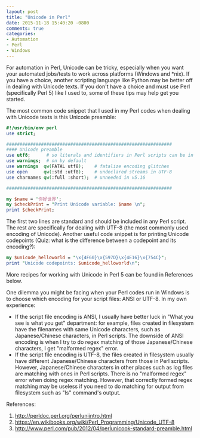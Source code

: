 ```yaml
---
layout: post
title: "Unicode in Perl"
date: 2015-11-18 15:40:20 -0800
comments: true
categories: 
- Automation
- Perl
- Windows
---
```


For automation in Perl, Unicode can be tricky, especially when you want your automated jobs/tests to work across platforms (Windows and *nix). If you have a choice, another scripting language like Python may be better off in dealing with Unicode texts. If you don't have a choice and must use Perl (specifically Perl 5) like I used to, some of these tips may help get you started.

The most common code snippet that I used in my Perl codes when dealing with Unicode texts is this Unicode preamble:

``` perl Unicode preamble
#!/usr/bin/env perl
use strict;

##############################################################
#### Unicode preamble
use utf8;      # so literals and identifiers in Perl scripts can be in UTF-8
use warnings;  # on by default
use warnings  qw(FATAL utf8);    # fatalize encoding glitches
use open      qw(:std :utf8);    # undeclared streams in UTF-8
use charnames qw(:full :short);  # unneeded in v5.16

##############################################################

my $name = '你好世界';
my $checkPrint = "Print Unicode variable: $name \n";
print $checkPrint;
```

The first two lines are standard and should be included in any Perl script. The rest are specifically for dealing with UTF-8 (the most commonly used encoding of Unicode). Another useful code snippet is for printing Unicode codepoints (Quiz: what is the difference between a codepoint and its encoding?):

``` perl Print Unicode codepoints
my $unicode_helloworld = "\x{4F60}\x{597D}\x{4E16}\x{754C}";
print "Unicode codepoints: $unicode_helloworld\n";
```

More recipes for working with Unicode in Perl 5 can be found in References below.

One dilemma you might be facing when your Perl codes run in Windows is to choose which encoding for your script files: ANSI or UTF-8. In my own experience: 

* If the script file encoding is ANSI, I usually have better luck in "What you see is what you get" department: for example, files created in filesystem have the filenames with same Unicode characters, such as Japanese/Chinese characters, in Perl scripts. The downside of ANSI encoding is when I try to do regex matching of those Japanese/Chinese characters, I get "malformed regex" error. 
* If the script file encoding is UTF-8, the files created in filesystem usually have different Japanese/Chinese characters from those in Perl scripts. However, Japanese/Chinese characters in other places such as log files are matching with ones in Perl scripts. There is no "malformed regex" error when doing regex matching. However, that correctly formed regex matching may be useless if you need to do matching for output from filesystem such as "ls" command's output.

<!---
Overall, I used ANSI encoding for my Perl scripts as my automation project at that time has to run on Windows/Linux/Mac and interacts regularly with filesystem.
-->

References:

1. http://perldoc.perl.org/perluniintro.html
1. https://en.wikibooks.org/wiki/Perl_Programming/Unicode_UTF-8
1. http://www.perl.com/pub/2012/04/perlunicook-standard-preamble.html
